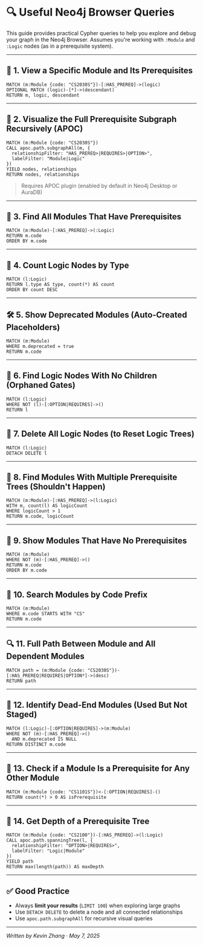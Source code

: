 # 🔍 Useful Neo4j Browser Queries

This guide provides practical Cypher queries to help you explore and debug your graph in the Neo4j Browser. Assumes you're working with `:Module` and `:Logic` nodes (as in a prerequisite system).

---

## 📘 1. View a Specific Module and Its Prerequisites

```cypher
MATCH (m:Module {code: "CS2030S"})-[:HAS_PREREQ]->(logic)
OPTIONAL MATCH (logic)-[*]->(descendant)
RETURN m, logic, descendant
```

---

## 🌲 2. Visualize the Full Prerequisite Subgraph Recursively (APOC)

```cypher
MATCH (m:Module {code: "CS2030S"})
CALL apoc.path.subgraphAll(m, {
  relationshipFilter: "HAS_PREREQ>|REQUIRES>|OPTION>",
  labelFilter: "Module|Logic"
})
YIELD nodes, relationships
RETURN nodes, relationships
```

> Requires APOC plugin (enabled by default in Neo4j Desktop or AuraDB)

---

## 🔗 3. Find All Modules That Have Prerequisites

```cypher
MATCH (m:Module)-[:HAS_PREREQ]->(:Logic)
RETURN m.code
ORDER BY m.code
```

---

## 🧠 4. Count Logic Nodes by Type

```cypher
MATCH (l:Logic)
RETURN l.type AS type, count(*) AS count
ORDER BY count DESC
```

---

## 🛠️ 5. Show Deprecated Modules (Auto-Created Placeholders)

```cypher
MATCH (m:Module)
WHERE m.deprecated = true
RETURN m.code
```

---

## 🧩 6. Find Logic Nodes With No Children (Orphaned Gates)

```cypher
MATCH (l:Logic)
WHERE NOT (l)-[:OPTION|REQUIRES]->()
RETURN l
```

---

## 🧹 7. Delete All Logic Nodes (to Reset Logic Trees)

```cypher
MATCH (l:Logic)
DETACH DELETE l
```

---

## 🔄 8. Find Modules With Multiple Prerequisite Trees (Shouldn't Happen)

```cypher
MATCH (m:Module)-[:HAS_PREREQ]->(l:Logic)
WITH m, count(l) AS logicCount
WHERE logicCount > 1
RETURN m.code, logicCount
```

---

## 🧾 9. Show Modules That Have No Prerequisites

```cypher
MATCH (m:Module)
WHERE NOT (m)-[:HAS_PREREQ]->()
RETURN m.code
ORDER BY m.code
```

---

## 🎯 10. Search Modules by Code Prefix

```cypher
MATCH (m:Module)
WHERE m.code STARTS WITH "CS"
RETURN m.code
```

---

## 🔍 11. Full Path Between Module and All Dependent Modules

```cypher
MATCH path = (m:Module {code: "CS2030S"})-[:HAS_PREREQ|REQUIRES|OPTION*]->(desc)
RETURN path
```

---

## 🛑 12. Identify Dead-End Modules (Used But Not Staged)

```cypher
MATCH (l:Logic)-[:OPTION|REQUIRES]->(m:Module)
WHERE NOT (m)-[:HAS_PREREQ]->()
  AND m.deprecated IS NULL
RETURN DISTINCT m.code
```

---

## 📎 13. Check if a Module Is a Prerequisite for Any Other Module

```cypher
MATCH (m:Module {code: "CS1101S"})<-[:OPTION|REQUIRES]-()
RETURN count(*) > 0 AS isPrerequisite
```

---

## 📐 14. Get Depth of a Prerequisite Tree

```cypher
MATCH (m:Module {code: "CS2100"})-[:HAS_PREREQ]->(l:Logic)
CALL apoc.path.spanningTree(l, {
  relationshipFilter: "OPTION>|REQUIRES>",
  labelFilter: "Logic|Module"
})
YIELD path
RETURN max(length(path)) AS maxDepth
```

---

## ✅ Good Practice

- Always **limit your results** (`LIMIT 100`) when exploring large graphs
- Use `DETACH DELETE` to delete a node and all connected relationships
- Use `apoc.path.subgraphAll` for recursive visual queries

---

_Written by Kevin Zhang · May 7, 2025_
